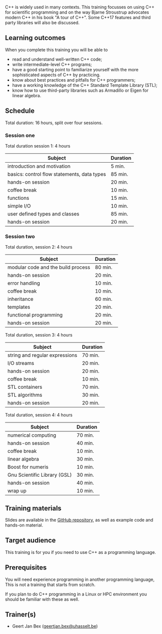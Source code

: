 C++ is widely used in many contexts.
This training focusses on using C++ for scientific programming and on
the way Bjarne Stroustrup advocates modern C++ in his book "A tour of
C++".  Some C++17 features and third party libraries will also be
discussed.


## Learning outcomes

When you complete this training you will be able to

  * read and understand well-written C++ code;
  * write intermediate-level C++ programs;
  * have a good starting point to familiarize yourself with the more
    sophisticated aspects of C++ by practicing.
  * know about best practices and pitfalls for C++ programmers;
  * have a working knowledge of the C++ Standard Template Library
    (STL);
  * know how to use third-party libraries such as Armadillo or
    Eigen for linear algebra.


## Schedule

Total duration: 16 hours, split over four sessions.

### Session one

Total duration session 1: 4 hours

  | Subject                                     | Duration |
  |---------------------------------------------|----------|
  | introduction and motivation                 |  5 min.  |
  | basics: control flow statements, data types | 85 min.  |
  | hands-on session                            | 20 min.  |
  | coffee break                                | 10 min.  |
  | functions                                   | 15 min.  |
  | simple I/O                                  | 10 min.  |
  | user defined types and classes              | 85 min.  |
  | hands-on session                            | 20 min.  |

### Session two

Total duration, session 2: 4 hours

  | Subject                             | Duration |
  |-------------------------------------|----------|
  | modular code and the build process  | 80 min.  |
  | hands-on session                    | 20 min.  |
  | error handling                      | 10 min.  |
  | coffee break                        | 10 min.  |
  | inheritance                         | 60 min.  |
  | templates                           | 20 min.  |
  | functional programming              | 20 min.  |
  | hands-on session                    | 20 min.  |

Total duration, session 3: 4 hours

  | Subject                        | Duration |
  |--------------------------------|----------|
  | string and regular expressions | 70 min.  |
  | I/O streams                    | 20 min.  |
  | hands-on session               | 20 min.  |
  | coffee break                   | 10 min.  |
  | STL containers                 | 70 min.  |
  | STL algorithms                 | 30 min.  |
  | hands-on session               | 20 min.  |
  
Total duration, session 4: 4 hours

  | Subject                        | Duration |
  |--------------------------------|----------|
  | numerical computing            | 70 min.  |
  | hands-on session               | 40 min.  |
  | coffee break                   | 10 min.  |
  | linear algebra                 | 30 min.  |
  | Boost for numeris              | 10 min.  |
  | Gnu Scientific Library (GSL)   | 30 min.  |
  | hands-on session               | 40 min.  |
  | wrap up                        | 10 min.  |


## Training materials

Slides are available in the
 [GitHub repository](https://github.com/gjbex/Scientific-C-plus-plus/),
as well as example code and hands-on material.


## Target audience

This training is for you if you need to use C++ as a programming
language.


## Prerequisites

You will need experience programming in another programming language,
This is not a training that starts from scratch.

If you plan to do C++ programming in a Linux or HPC environment you should
be familiar with these as well.


## Trainer(s)

  * Geert Jan Bex ([geertjan.bex@uhasselt.be](mailto:geertjan.bex@uhasselt.be))
